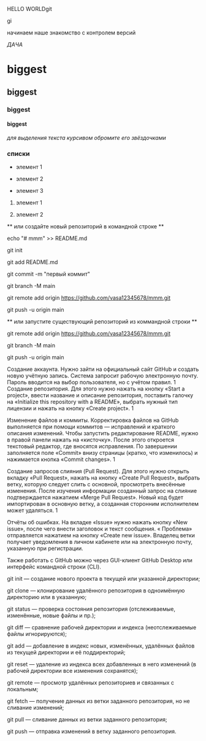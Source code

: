 HELLO WORLDgit 

gi

начинаем наше знакомство с контролем версий

*ДАЧА*

# biggest 

## biggest

### biggest

#### biggest

*для выделения текста курсивом обромите его звёздочками*

### списки

* элемент 1

* элемент 2

* элемент 3


1. элемент 1

2. элемент 2

** или создайте новый репозиторий в командной строке **

echo "# mmm" >> README.md

git init

git add README.md

git commit -m "первый коммит"

git branch -M main

git remote add origin https://github.com/vasa12345678/mmm.git

git push -u origin main

** или запустите существующий репозиторий из коммандной строки **

git remote add origin https://github.com/vasa12345678/mmm.git

git branch -M main

git push -u origin main

Создание аккаунта. Нужно зайти на официальный сайт GitHub и создать новую учётную запись. Система запросит рабочую электронную почту. Пароль вводится на выбор пользователя, но с учётом правил. 1
Создание репозитория. Для этого нужно нажать на кнопку «Start a project», ввести название и описание репозитория, поставить галочку на «Initialize this repository with a README», выбрать нужный тип лицензии и нажать на кнопку «Create project». 1

Изменение файлов и коммиты. Корректировка файлов на GitHub выполняется при помощи коммитов — исправлений и краткого описания изменений. Чтобы запустить редактирование README, нужно в правой панели нажать на «кисточку». После этого откроется текстовый редактор, где вносятся исправления. По завершении заполняется поле «Commit» внизу страницы (кратко, что изменилось) и нажимается кнопка «Commit changes». 1

Создание запросов слияния (Pull Request). Для этого нужно открыть вкладку «Pull Request», нажать на кнопку «Create Pull Request», выбрать ветку, которую следует слить с основной, просмотреть внесённые изменения. После изучения информации созданный запрос на слияние подтверждается нажатием «Merge Pull Request». Новый код будет импортирован в основную ветку, а созданная сторонним исполнителем может удаляться. 1

Отчёты об ошибках. На вкладке «Issue» нужно нажать кнопку «New issue», после чего внести заголовок и текст сообщения. « Проблема» отправляется нажатием на кнопку «Create new issue». Владелец ветки получает уведомления в личном кабинете или на электронную почту, указанную при регистрации. 

Также работать с GitHub можно через GUI-клиент GitHub Desktop или интерфейс командной строки (CLI). 

git init — создание нового проекта в текущей или указанной директории; 

git clone — клонирование удалённого репозитория в одноимённую директорию или в указанную; 

git status — проверка состояния репозитория (отслеживаемые, изменённые, новые файлы и пр.); 

git diff — сравнение рабочей директории и индекса (неотслеживаемые файлы игнорируются); 

git add — добавление в индекс новых, изменённых, удалённых файлов из текущей директории и её 
поддиректорий; 

git reset — удаление из индекса всех добавленных в него изменений (в рабочей директории все 
изменения сохранятся); 

git remote — просмотр удалённых репозиториев и связанных с локальным; 

git fetch — получение данных из ветки заданного репозитория, но не сливание изменений;

git pull — сливание данных из ветки заданного репозитория; 

git push — отправка изменений в ветку заданного репозитория. 
